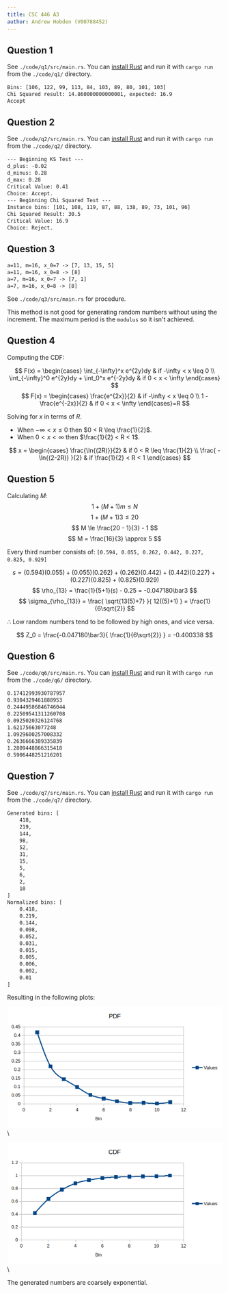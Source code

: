 ```yaml
---
title: CSC 446 A3
author: Andrew Hobden (V00788452)
---
```


## Question 1

See `./code/q1/src/main.rs`. You can [install Rust](https://doc.rust-lang.org/stable/book/installing-rust.html) and run it with `cargo run` from the `./code/q1/` directory.

```
Bins: [106, 122, 99, 113, 84, 103, 89, 80, 101, 103]
Chi Squared result: 14.860000000000001, expected: 16.9
Accept
```

## Question 2

See `./code/q2/src/main.rs`. You can [install Rust](https://doc.rust-lang.org/stable/book/installing-rust.html) and run it with `cargo run` from the `./code/q2/` directory.

```
--- Beginning KS Test ---
d_plus: -0.02
d_minus: 0.28
d_max: 0.28
Critical Value: 0.41
Choice: Accept.
--- Beginning Chi Squared Test ---
Instance bins: [101, 108, 119, 87, 88, 138, 89, 73, 101, 96]
Chi Squared Result: 30.5
Critical Value: 16.9
Choice: Reject.
```

## Question 3

```
a=11, m=16, x_0=7 -> [7, 13, 15, 5]
a=11, m=16, x_0=8 -> [8]
a=7, m=16, x_0=7 -> [7, 1]
a=7, m=16, x_0=8 -> [8]
```

See `./code/q3/src/main.rs` for procedure.

This method is not good for generating random numbers without using the increment. The maximum period is the `modulus` so it isn't achieved.

## Question 4

Computing the CDF:

$$ F(x) =
    \begin{cases}
        \int_{-\infty}^x e^{2y}dy                       & if -\infty < x \leq 0 \\
        \int_{-\infty}^0 e^{2y}dy + \int_0^x e^{-2y}dy  & if 0 < x < \infty
    \end{cases}
$$
$$ F(x) =
    \begin{cases}
        \frac{e^{2x}}{2}                       & if -\infty < x \leq 0 \\
        1 - \frac{e^{-2x}}{2}                  & if 0 < x < \infty
    \end{cases}=R
$$

Solving for $x$ in terms of $R$.

* When $-\infty < x \leq 0$ then $0 < R \leq \frac{1}{2}$.
* When $0 < x < \infty$ then $\frac{1}{2} < R < 1$.

$$ x =
    \begin{cases}
        \frac{\ln{(2R)}}{2}                       & if 0 < R \leq \frac{1}{2} \\
        \frac{ -\ln{(2-2R)} }{2}                  & if \frac{1}{2} < R < 1
    \end{cases}
$$



## Question 5

Calculating $M$:
$$ 1 + (M+1)m \le N $$
$$ 1 + (M+1)3 \le 20 $$
$$ M \le \frac{20 - 1}{3} - 1 $$
$$ M = \frac{16}{3} \approx 5 $$

Every third number consists of: `[0.594, 0.055, 0.262, 0.442, 0.227, 0.825, 0.929]`

$$ s = (0.594)(0.055) + (0.055)(0.262) + (0.262)(0.442) + (0.442)(0.227) + (0.227)(0.825) + (0.825)(0.929) $$
$$ \rho_{13} = \frac{1}{5+1}(s) - 0.25 = -0.047180\bar3 $$
$$ \sigma_{\rho_{13}} = \frac{ \sqrt{13(5)+7} }{ 12((5)+1) } = \frac{1}{6\sqrt{2}} $$

$\therefore$ Low random numbers tend to be followed by high ones, and vice versa.

$$ Z_0 = \frac{-0.047180\bar3}{ \frac{1}{6\sqrt{2}} } = -0.400338 $$

## Question 6

See `./code/q6/src/main.rs`. You can [install Rust](https://doc.rust-lang.org/stable/book/installing-rust.html) and run it with `cargo run` from the `./code/q6/` directory.

```
0.17412993930787957
0.9304329461888953
0.24449586846746044
0.22509541311260708
0.0925020326124768
1.62175663077248
1.0929600257008332
0.2636666389335839
1.2809448866315418
0.5906448251216201
```

## Question 7

See `./code/q7/src/main.rs`. You can [install Rust](https://doc.rust-lang.org/stable/book/installing-rust.html) and run it with `cargo run` from the `./code/q7/` directory.

```
Generated bins: [
    418,
    219,
    144,
    98,
    52,
    31,
    15,
    5,
    6,
    2,
    10
]
Normalized bins: [
    0.418,
    0.219,
    0.144,
    0.098,
    0.052,
    0.031,
    0.015,
    0.005,
    0.006,
    0.002,
    0.01
]
```

Resulting in the following plots:

![](q7.png)\

![](q7-2.png)\


The generated numbers are coarsely exponential.
